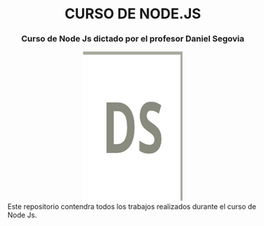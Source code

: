 
<div align="center">

# CURSO DE NODE.JS 
<h3>Curso de Node Js dictado por el profesor Daniel Segovia</h3>

</div>

<div align="center">
<img src="/cropped-logo_ds.png" alt="Logo DS" width="200" height="300">
</div>
Este repositorio contendra todos los trabajos realizados durante el curso de Node Js.
